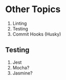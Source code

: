 # Other Topics

1. Linting
2. Testing
3. Commit Hooks (Husky)

## Testing

1. Jest
2. Mocha?
3. Jasmine?
